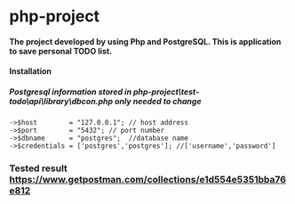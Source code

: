 # php-project
#### The project developed by using Php and PostgreSQL. This is application to save personal TODO list.
#### Installation
##### Postgresql information stored in php-project\test-todo\api\library\dbcon.php only needed to change 
    ->$host        = "127.0.0.1"; // host address
    ->$port        = "5432"; // port number
    ->$dbname      = "postgres";  //database name
    ->$credentials = ['postgres','postgres']; //['username','password']
### Tested result https://www.getpostman.com/collections/e1d554e5351bba76e812
